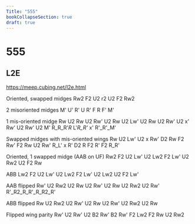 ```yaml
---
Title: "555"
bookCollapseSection: true
draft: true
---
```


# 555

## L2E

https://meep.cubing.net/l2e.html

Oriented, swapped midges
Rw2 F2 U2 r2 U2 F2 Rw2

2 misoriented midges
M' U' R' U R' F R F' M'

1 mis-oriented midge
Rw U2 Rw U2 Rw' U2 Rw U2 Lw' U2 Rw U2 Rw' U2 x' Rw' U2 Rw' U2 M'
R_R_R'_R_ L'_R_R'_ x' R'_R'_M'

Swapped midges with mis-oriented wings
Rw U2 Lw' U2 x Rw' D2 Rw F2 Rw' F2 Rw U2 Rw'
R_L' x R' D2 R F2 R' F2 R_R'

Oriented, 1 swapped midge
(AAB on UF)
Rw2 F2 U2 Lw' U2 Lw2 F2 Lw' U2 Rw2 U2 F2 Rw

ABB
Lw2 F2 U2 Lw' U2 Lw2 F2 Lw' U2 Lw2 U2 F2 Lw'

AAB flipped
Rw' U2 Rw2 U2 Rw U2 Rw' U2 Rw U2 Rw2 U2 Rw'
R'_R2_R_R'_R_R2_R'

ABB flipped
Rw U2 Rw2 U2 Rw' U2 Rw U2 Rw' U2 Rw2 U2 Rw

Flipped wing parity
Rw' U2 Rw' U2 B2 Rw' B2 Rw' F2 Lw2 F2 Rw U2 Rw2
